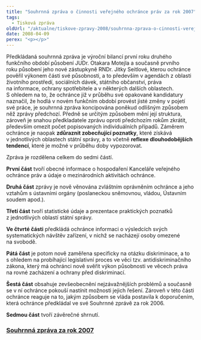 ```yaml
---
title: "Souhrnná zpráva o činnosti veřejného ochránce práv za rok 2007"
tags:
  - Tisková zpráva
oldUrl: "/aktualne/tiskove-zpravy-2008/souhrnna-zprava-o-cinnosti-verejneho-ochrance-prav-za-rok-2007"
date: 2008-04-09
perex: "<p></p>"
---
```


<!-- imported from the old website -->

<p class="Normln-web">Předkládaná souhrnná zpráva je výroční bilancí první roku druhého funkčního období působení JUDr. Otakara Motejla a současně prvního roku působení jeho nové zástupkyně RNDr. Jitky Seitlové, kterou ochránce pověřil výkonem části své působnosti, a to především v agendách z oblasti životního prostředí, sociálních dávek, státního občanství, práva na informace, ochrany spotřebitele a v některých dalších oblastech. S ohledem na to, že ochránce již v průběhu své opakované kandidatury naznačil, že hodlá v novém funkčním období provést jisté změny v pojetí své práce, je souhrnná zpráva koncipována poněkud odlišným způsobem něž zprávy předchozí. Předně se určitým způsobem mění její struktura, zároveň je snahou předkladatele zprávu oproti předchozím rokům zkrátit, především omezit počet popisovaných individuálních případů. Záměrem ochránce je naopak <span style="FONT-WEIGHT: bold">zdůraznit </span><span style="FONT-WEIGHT: bold">zobecňující poznatky</span>, které získává v jednotlivých oblastech státní správy, a to včetně <span style="FONT-WEIGHT: bold">reflexe dlouhodobějších tendencí</span>, které je možné v průběhu doby vypozorovat.</p><p class="Normln-web">Zpráva je rozdělena celkem do sedmi částí.</p><p class="Normln-web"><span style="FONT-WEIGHT: bold">První část</span> tvoří obecné informace o hospodaření Kanceláře veřejného ochránce práv a údaje o mezinárodních aktivitách ochránce.</p><p class="Normln-web"><span style="FONT-WEIGHT: bold">Druhá část</span> zprávy je nově věnována zvláštním oprávněním ochránce a jeho vztahům s ústavními orgány (poslaneckou sněmovnou, vládou, Ústavním soudem apod.).</p><p class="Normln-web"><span style="FONT-WEIGHT: bold">Třetí část</span> tvoří statistické údaje a prezentace praktických poznatků z jednotlivých oblastí státní správy.</p><p class="Normln-web"><span style="FONT-WEIGHT: bold">Ve čtvrté části</span> předkládá ochránce informaci o výsledcích svých systematických návštěv zařízení, v nichž se nacházejí osoby omezené na svobodě.</p><p class="Normln-web"><span style="FONT-WEIGHT: bold">P</span><span style="FONT-WEIGHT: bold">átá část</span> je potom nově zaměřena specificky na otázku diskriminace, a to s ohledem na probíhající legislativní proces ve věci tzv. antidiskriminačního zákona, který má ochránci nově svěřit výkon působnosti ve věcech práva na rovné zacházení a ochrany před diskriminací.</p><p class="Normln-web"><span style="FONT-WEIGHT: bold">Šestá část</span> obsahuje zevšeobecnění nejzávažnějších problémů a současně se v ní ochránce pokouší nastínit možnosti jejich řešení. Zároveň v této části ochránce reaguje na to, jakým způsobem se vláda postavila k doporučením, která ochránce předkládal ve své Souhrnné zprávě za rok 2006.</p><p class="Normln-web"><span style="FONT-WEIGHT: bold">Sedmo</span><span style="FONT-WEIGHT: bold">u </span><span style="FONT-WEIGHT: bold">část</span> tvoří závěrečné shrnutí.</p><h3 class="Nadpis2"><a href="dokumenty/dokument.php?back=/cinnost/zpravy.php&amp;doc=1239">Souhrnná zpráva za rok 2007</a></h3><p class="Normln"> </p>
